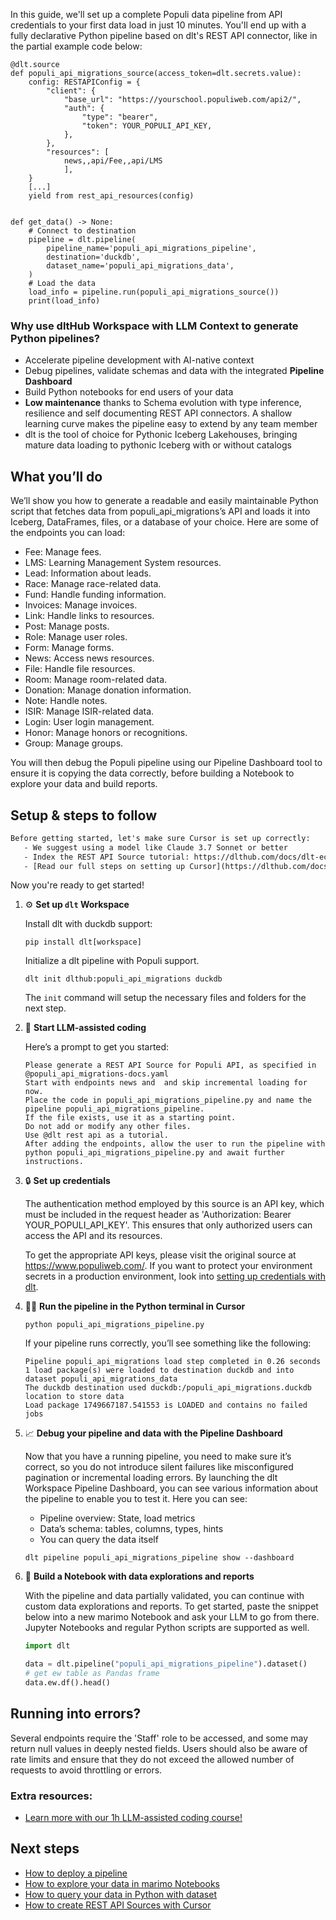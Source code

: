 In this guide, we'll set up a complete Populi data pipeline from API credentials to your first data load in just 10 minutes. You'll end up with a fully declarative Python pipeline based on dlt's REST API connector, like in the partial example code below:

```python-outcome
@dlt.source
def populi_api_migrations_source(access_token=dlt.secrets.value):
    config: RESTAPIConfig = {
        "client": {
            "base_url": "https://yourschool.populiweb.com/api2/",
            "auth": {
                "type": "bearer",
                "token": YOUR_POPULI_API_KEY,
            },
        },
        "resources": [
            news,,api/Fee,,api/LMS
            ],
    }
    [...]
    yield from rest_api_resources(config)


def get_data() -> None:
    # Connect to destination
    pipeline = dlt.pipeline(
        pipeline_name='populi_api_migrations_pipeline',
        destination='duckdb',
        dataset_name='populi_api_migrations_data', 
    )
    # Load the data
    load_info = pipeline.run(populi_api_migrations_source())
    print(load_info) 
```

### Why use dltHub Workspace with LLM Context to generate Python pipelines?

- Accelerate pipeline development with AI-native context
- Debug pipelines, validate schemas and data with the integrated **Pipeline Dashboard**
- Build Python notebooks for end users of your data
- **Low maintenance** thanks to Schema evolution with type inference, resilience and self documenting REST API connectors. A shallow learning curve makes the pipeline easy to extend by any team member
- dlt is the tool of choice for Pythonic Iceberg Lakehouses, bringing mature data loading to pythonic Iceberg with or without catalogs

## What you’ll do

We’ll show you how to generate a readable and easily maintainable Python script that fetches data from populi_api_migrations’s API and loads it into Iceberg, DataFrames, files, or a database of your choice. Here are some of the endpoints you can load:

- Fee: Manage fees.
- LMS: Learning Management System resources.
- Lead: Information about leads.
- Race: Manage race-related data.
- Fund: Handle funding information.
- Invoices: Manage invoices.
- Link: Handle links to resources.
- Post: Manage posts.
- Role: Manage user roles.
- Form: Manage forms.
- News: Access news resources.
- File: Handle file resources.
- Room: Manage room-related data.
- Donation: Manage donation information.
- Note: Handle notes.
- ISIR: Manage ISIR-related data.
- Login: User login management.
- Honor: Manage honors or recognitions.
- Group: Manage groups.

You will then debug the Populi pipeline using our Pipeline Dashboard tool to ensure it is copying the data correctly, before building a Notebook to explore your data and build reports.

## Setup & steps to follow

```default
Before getting started, let's make sure Cursor is set up correctly:
   - We suggest using a model like Claude 3.7 Sonnet or better
   - Index the REST API Source tutorial: https://dlthub.com/docs/dlt-ecosystem/verified-sources/rest_api/ and add it to context as **@dlt rest api**
   - [Read our full steps on setting up Cursor](https://dlthub.com/docs/dlt-ecosystem/llm-tooling/cursor-restapi#23-configuring-cursor-with-documentation)
```

Now you're ready to get started!

1. ⚙️ **Set up `dlt` Workspace**
    
    Install dlt with duckdb support:
    ```shell
    pip install dlt[workspace]
    ```

    Initialize a dlt pipeline with Populi support.
    ```shell
    dlt init dlthub:populi_api_migrations duckdb
    ```

    The `init` command will setup the necessary files and folders for the next step.
    
2. 🤠 **Start LLM-assisted coding**
    
    Here’s a prompt to get you started:
    
    ```prompt
    Please generate a REST API Source for Populi API, as specified in @populi_api_migrations-docs.yaml 
    Start with endpoints news and  and skip incremental loading for now. 
    Place the code in populi_api_migrations_pipeline.py and name the pipeline populi_api_migrations_pipeline. 
    If the file exists, use it as a starting point. 
    Do not add or modify any other files. 
    Use @dlt rest api as a tutorial. 
    After adding the endpoints, allow the user to run the pipeline with python populi_api_migrations_pipeline.py and await further instructions.
    ```

    
3. 🔒 **Set up credentials** 
    
    The authentication method employed by this source is an API key, which must be included in the request header as 'Authorization: Bearer YOUR_POPULI_API_KEY'. This ensures that only authorized users can access the API and its resources.
    
    To get the appropriate API keys, please visit the original source at https://www.populiweb.com/.
    If you want to protect your environment secrets in a production environment, look into [setting up credentials with dlt](https://dlthub.com/docs/walkthroughs/add_credentials).
    
4. 🏃‍♀️ **Run the pipeline in the Python terminal in Cursor**
    
    ```shell
    python populi_api_migrations_pipeline.py
    ```
    
    If your pipeline runs correctly, you’ll see something like the following:
    
    ```shell
    Pipeline populi_api_migrations load step completed in 0.26 seconds
    1 load package(s) were loaded to destination duckdb and into dataset populi_api_migrations_data
    The duckdb destination used duckdb:/populi_api_migrations.duckdb location to store data
    Load package 1749667187.541553 is LOADED and contains no failed jobs
    ```
    
5. 📈 **Debug your pipeline and data with the Pipeline Dashboard**

    Now that you have a running pipeline, you need to make sure it’s correct, so you do not introduce silent failures like misconfigured pagination or incremental loading errors. By launching the dlt Workspace Pipeline Dashboard, you can see various information about the pipeline to enable you to test it. Here you can see:
    - Pipeline overview: State, load metrics
    - Data’s schema: tables, columns, types, hints
    - You can query the data itself
    
    ```shell
    dlt pipeline populi_api_migrations_pipeline show --dashboard
    ```
    
6. 🐍 **Build a Notebook with data explorations and reports**

    With the pipeline and data partially validated, you can continue with custom data explorations and reports. To get started, paste the snippet below into a new marimo Notebook and ask your LLM to go from there. Jupyter Notebooks and regular Python scripts are supported as well.

    
    ```python
    import dlt

   data = dlt.pipeline("populi_api_migrations_pipeline").dataset()
   # get ew table as Pandas frame
   data.ew.df().head()
    ```

## Running into errors?

Several endpoints require the 'Staff' role to be accessed, and some may return null values in deeply nested fields. Users should also be aware of rate limits and ensure that they do not exceed the allowed number of requests to avoid throttling or errors.

### Extra resources:

- [Learn more with our 1h LLM-assisted coding course!](https://www.youtube.com/watch?v=GGid70rnJuM)

## Next steps

- [How to deploy a pipeline](https://dlthub.com/docs/walkthroughs/deploy-a-pipeline)
- [How to explore your data in marimo Notebooks](https://dlthub.com/docs/general-usage/dataset-access/marimo)
- [How to query your data in Python with dataset](https://dlthub.com/docs/general-usage/dataset-access/dataset)
- [How to create REST API Sources with Cursor](https://dlthub.com/docs/dlt-ecosystem/llm-tooling/cursor-restapi)